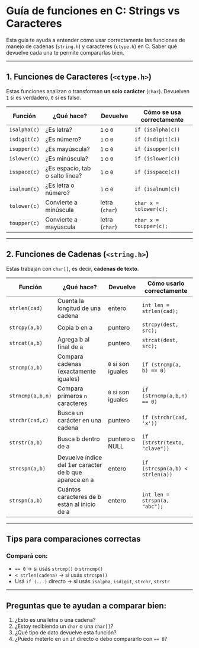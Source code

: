 # Guía de funciones en C: Strings vs Caracteres

Esta guía te ayuda a entender cómo usar correctamente las funciones de manejo de cadenas (`string.h`) y caracteres (`ctype.h`) en C. Saber qué devuelve cada una te permite compararlas bien.

---

## 1. Funciones de Caracteres (`<ctype.h>`)

Estas funciones analizan o transforman **un solo carácter** (`char`). Devuelven `1` si es verdadero, `0` si es falso.

| Función       | ¿Qué hace?                     | Devuelve       | Cómo se usa correctamente           |
|---------------|--------------------------------|----------------|-------------------------------------|
| `isalpha(c)`  | ¿Es letra?                     | `1` o `0`      | `if (isalpha(c))`                   |
| `isdigit(c)`  | ¿Es número?                    | `1` o `0`      | `if (isdigit(c))`                   |
| `isupper(c)`  | ¿Es mayúscula?                 | `1` o `0`      | `if (isupper(c))`                   |
| `islower(c)`  | ¿Es minúscula?                 | `1` o `0`      | `if (islower(c))`                   |
| `isspace(c)`  | ¿Es espacio, tab o salto línea?| `1` o `0`      | `if (isspace(c))`                   |
| `isalnum(c)`  | ¿Es letra o número?            | `1` o `0`      | `if (isalnum(c))`                   |
| `tolower(c)`  | Convierte a minúscula          | letra (`char`) | `char x = tolower(c);`             |
| `toupper(c)`  | Convierte a mayúscula          | letra (`char`) | `char x = toupper(c);`             |

---

## 2. Funciones de Cadenas (`<string.h>`)

Estas trabajan con `char[]`, es decir, **cadenas de texto**.

| Función        | ¿Qué hace?                                      | Devuelve         | Cómo usarlo correctamente                   |
|----------------|--------------------------------------------------|------------------|----------------------------------------------|
| `strlen(cad)`  | Cuenta la longitud de una cadena                | entero           | `int len = strlen(cad);`                     |
| `strcpy(a,b)`  | Copia b en a                                    | puntero          | `strcpy(dest, src);`                         |
| `strcat(a,b)`  | Agrega b al final de a                          | puntero          | `strcat(dest, src);`                         |
| `strcmp(a,b)`  | Compara cadenas (exactamente iguales)           | `0` si son iguales| `if (strcmp(a, b) == 0)`                    |
| `strncmp(a,b,n)`| Compara primeros `n` caracteres                | `0` si son iguales| `if (strncmp(a,b,n) == 0)`                  |
| `strchr(cad,c)`| Busca un carácter en una cadena                 | puntero          | `if (strchr(cad, 'x'))`                      |
| `strstr(a,b)`  | Busca b dentro de a                             | puntero o NULL   | `if (strstr(texto, "clave"))`                |
| `strcspn(a,b)` | Devuelve índice del 1er caracter de b que aparece en a | entero  | `if (strcspn(a,b) < strlen(a))`              |
| `strspn(a,b)`  | Cuántos caracteres de b están al inicio de a    | entero           | `int len = strspn(a, "abc");`                |

---

## Tips para comparaciones correctas

### Compará con:
- `== 0` → si usás `strcmp()` o `strncmp()`
- `< strlen(cadena)` → si usás `strcspn()`
- Usá `if (...)` directo → si usás `isalpha`, `isdigit`, `strchr`, `strstr`

---

## Preguntas que te ayudan a comparar bien:

1. ¿Esto es una letra o una cadena?
2. ¿Estoy recibiendo un `char` o una `char[]`?
3. ¿Qué tipo de dato devuelve esta función?
4. ¿Puedo meterlo en un `if` directo o debo compararlo con `== 0`?

